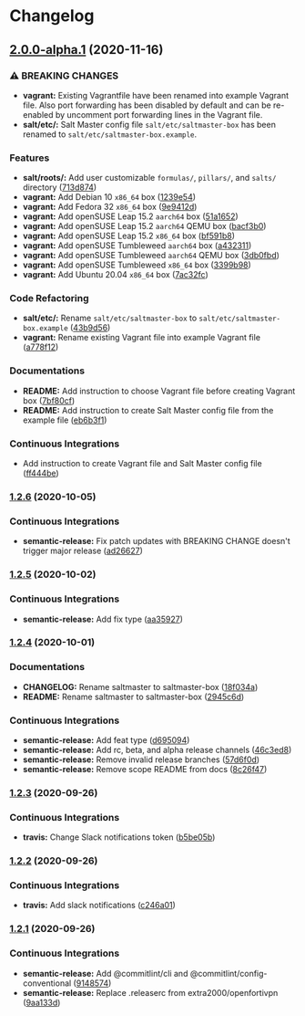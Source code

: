 # Changelog

## [2.0.0-alpha.1](https://github.com/extra2000/saltmaster-box/compare/v1.2.6...v2.0.0-alpha.1) (2020-11-16)


### ⚠ BREAKING CHANGES

* **vagrant:** Existing Vagrantfile have been renamed into example Vagrant file. Also port forwarding has been disabled by default and can be re-enabled by uncomment port forwarding lines in the Vagrant file.
* **salt/etc/:** Salt Master config file `salt/etc/saltmaster-box` has been renamed to `salt/etc/saltmaster-box.example`.

### Features

* **salt/roots/:** Add user customizable `formulas/`, `pillars/`, and `salts/` directory ([713d874](https://github.com/extra2000/saltmaster-box/commit/713d8747cf66f934822fe44e5c75df32f664b82b))
* **vagrant:** Add Debian 10 `x86_64` box ([1239e54](https://github.com/extra2000/saltmaster-box/commit/1239e54c04bcaa2332fabe65de498e605302e2c9))
* **vagrant:** Add Fedora 32 `x86_64` box ([9e9412d](https://github.com/extra2000/saltmaster-box/commit/9e9412d5f0f3ffda3c06146c4815fc5940d20f62))
* **vagrant:** Add openSUSE Leap 15.2 `aarch64` box ([51a1652](https://github.com/extra2000/saltmaster-box/commit/51a16521de9edb22d7f27f44b13d71a7a0430761))
* **vagrant:** Add openSUSE Leap 15.2 `aarch64` QEMU box ([bacf3b0](https://github.com/extra2000/saltmaster-box/commit/bacf3b0f047ab2d2c835365df257f4f895a6b418))
* **vagrant:** Add openSUSE Leap 15.2 `x86_64` box ([bf591b8](https://github.com/extra2000/saltmaster-box/commit/bf591b82ed6f6e64b613a9207a1743e01818f0ba))
* **vagrant:** Add openSUSE Tumbleweed `aarch64` box ([a432311](https://github.com/extra2000/saltmaster-box/commit/a432311a05bb5d095ec55100fdc2fe4535833fed))
* **vagrant:** Add openSUSE Tumbleweed `aarch64` QEMU box ([3db0fbd](https://github.com/extra2000/saltmaster-box/commit/3db0fbd818efd348ee9edbcbd559a6c5e113d2e1))
* **vagrant:** Add openSUSE Tumbleweed `x86_64` box ([3399b98](https://github.com/extra2000/saltmaster-box/commit/3399b9837e4e36b85875e8abdaf29eb950d53fe6))
* **vagrant:** Add Ubuntu 20.04 `x86_64` box ([7ac32fc](https://github.com/extra2000/saltmaster-box/commit/7ac32fc908f3b3237278a45ebd560923ae36df3d))


### Code Refactoring

* **salt/etc/:** Rename `salt/etc/saltmaster-box` to `salt/etc/saltmaster-box.example` ([43b9d56](https://github.com/extra2000/saltmaster-box/commit/43b9d564f5cda43f1b784972b38722e4850a6f0f))
* **vagrant:** Rename existing Vagrant file into example Vagrant file ([a778f12](https://github.com/extra2000/saltmaster-box/commit/a778f127ff9799fc56a69f9c62cd0e8bb1f19e2b))


### Documentations

* **README:** Add instruction to choose Vagrant file before creating Vagrant box ([7bf80cf](https://github.com/extra2000/saltmaster-box/commit/7bf80cf72df6d1630a45c0f4c1d3b3592ef6f677))
* **README:** Add instruction to create Salt Master config file from the example file ([eb6b3f1](https://github.com/extra2000/saltmaster-box/commit/eb6b3f1f86906b1f297a803350e768b13ab162fb))


### Continuous Integrations

* Add instruction to create Vagrant file and Salt Master config file ([ff444be](https://github.com/extra2000/saltmaster-box/commit/ff444bef95f7d8626b548d18bba62ec1bb011afb))

### [1.2.6](https://github.com/extra2000/saltmaster-box/compare/v1.2.5...v1.2.6) (2020-10-05)


### Continuous Integrations

* **semantic-release:** Fix patch updates with BREAKING CHANGE doesn't trigger major release ([ad26627](https://github.com/extra2000/saltmaster-box/commit/ad26627cea523b69569b9901900f65b57e3777ab))

### [1.2.5](https://github.com/extra2000/saltmaster-box/compare/v1.2.4...v1.2.5) (2020-10-02)


### Continuous Integrations

* **semantic-release:** Add fix type ([aa35927](https://github.com/extra2000/saltmaster-box/commit/aa35927f96f0ca3a33abfd9eec4186fce159f1e5))

### [1.2.4](https://github.com/extra2000/saltmaster/compare/v1.2.3...v1.2.4) (2020-10-01)


### Documentations

* **CHANGELOG:** Rename saltmaster to saltmaster-box ([18f034a](https://github.com/extra2000/saltmaster/commit/18f034a56b40d8d73864a081e7c1b88ad836cf43))
* **README:** Rename saltmaster to saltmaster-box ([2945c6d](https://github.com/extra2000/saltmaster/commit/2945c6d5dd16e469b9e7fd3609da4d5d527c954e))


### Continuous Integrations

* **semantic-release:** Add feat type ([d695094](https://github.com/extra2000/saltmaster/commit/d695094ddc23ef37a0c3bb091a317d033ce5061e))
* **semantic-release:** Add rc, beta, and alpha release channels ([46c3ed8](https://github.com/extra2000/saltmaster/commit/46c3ed87ad9af9abe7bf0d6e6e85488c869e5f89))
* **semantic-release:** Remove invalid release branches ([57d6f0d](https://github.com/extra2000/saltmaster/commit/57d6f0d35bf81c82940b8f707c5aa1a23274962c))
* **semantic-release:** Remove scope README from docs ([8c26f47](https://github.com/extra2000/saltmaster/commit/8c26f47410aef1a10a0af29e06524b7dd594ddd0))

### [1.2.3](https://github.com/extra2000/saltmaster-box/compare/v1.2.2...v1.2.3) (2020-09-26)


### Continuous Integrations

* **travis:** Change Slack notifications token ([b5be05b](https://github.com/extra2000/saltmaster-box/commit/b5be05b66a5274719e1f561dedb23409e9604004))

### [1.2.2](https://github.com/extra2000/saltmaster-box/compare/v1.2.1...v1.2.2) (2020-09-26)


### Continuous Integrations

* **travis:** Add slack notifications ([c246a01](https://github.com/extra2000/saltmaster-box/commit/c246a01fe7626ca77fd13a71e89cc8095483a25e))

### [1.2.1](https://github.com/extra2000/saltmaster-box/compare/v1.2.0...v1.2.1) (2020-09-26)


### Continuous Integrations

* **semantic-release:** Add @commitlint/cli and @commitlint/config-conventional ([9148574](https://github.com/extra2000/saltmaster-box/commit/91485742b6c4e2a81e91f09510ce406f4d2bbe44))
* **semantic-release:** Replace .releaserc from extra2000/openfortivpn ([9aa133d](https://github.com/extra2000/saltmaster-box/commit/9aa133dce468b05ec8744e0eda44d39ae1cd8c4e))
